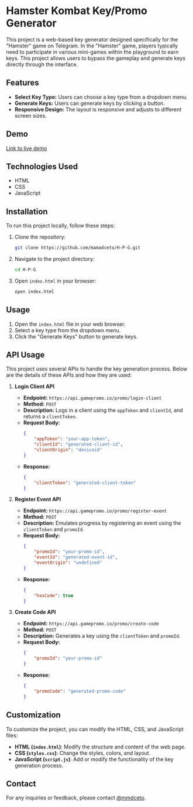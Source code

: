 # Hamster Kombat Key/Promo Generator

This project is a web-based key generator designed specifically for the "Hamster" game on Telegram. In the "Hamster" game, players typically need to participate in various mini-games within the playground to earn keys. This project allows users to bypass the gameplay and generate keys directly through the interface.

## Features

- **Select Key Type:** Users can choose a key type from a dropdown menu.
- **Generate Keys:** Users can generate keys by clicking a button.
- **Responsive Design:** The layout is responsive and adjusts to different screen sizes.

## Demo

[Link to live demo](https://mamadceto.github.io/H-P-G/)

## Technologies Used

- HTML
- CSS
- JavaScript

## Installation

To run this project locally, follow these steps:

1. Clone the repository:
    ```sh
    git clone https://github.com/mamadceto/H-P-G.git
    ```
2. Navigate to the project directory:
    ```sh
    cd H-P-G
    ```
3. Open `index.html` in your browser:
    ```sh
    open index.html
    ```

## Usage

1. Open the `index.html` file in your web browser.
2. Select a key type from the dropdown menu.
3. Click the "Generate Keys" button to generate keys.

## API Usage

This project uses several APIs to handle the key generation process. Below are the details of these APIs and how they are used:

1. **Login Client API**
    - **Endpoint:** `https://api.gamepromo.io/promo/login-client`
    - **Method:** `POST`
    - **Description:** Logs in a client using the `appToken` and `clientId`, and returns a `clientToken`.
    - **Request Body:**
        ```json
        {
            "appToken": "your-app-token",
            "clientId": "generated-client-id",
            "clientOrigin": "deviceid"
        }
        ```
    - **Response:**
        ```json
        {
            "clientToken": "generated-client-token"
        }
        ```

2. **Register Event API**
    - **Endpoint:** `https://api.gamepromo.io/promo/register-event`
    - **Method:** `POST`
    - **Description:** Emulates progress by registering an event using the `clientToken` and `promoId`.
    - **Request Body:**
        ```json
        {
            "promoId": "your-promo-id",
            "eventId": "generated-event-id",
            "eventOrigin": "undefined"
        }
        ```
    - **Response:**
        ```json
        {
            "hasCode": true
        }
        ```

3. **Create Code API**
    - **Endpoint:** `https://api.gamepromo.io/promo/create-code`
    - **Method:** `POST`
    - **Description:** Generates a key using the `clientToken` and `promoId`.
    - **Request Body:**
        ```json
        {
            "promoId": "your-promo-id"
        }
        ```
    - **Response:**
        ```json
        {
            "promoCode": "generated-promo-code"
        }
        ```


## Customization

To customize the project, you can modify the HTML, CSS, and JavaScript files:

- **HTML (`index.html`)**: Modify the structure and content of the web page.
- **CSS (`styles.css`)**: Change the styles, colors, and layout.
- **JavaScript (`script.js`)**: Add or modify the functionality of the key generation process.

## Contact

For any inquiries or feedback, please contact [@mmdceto](https://t.me/mmdceto).
